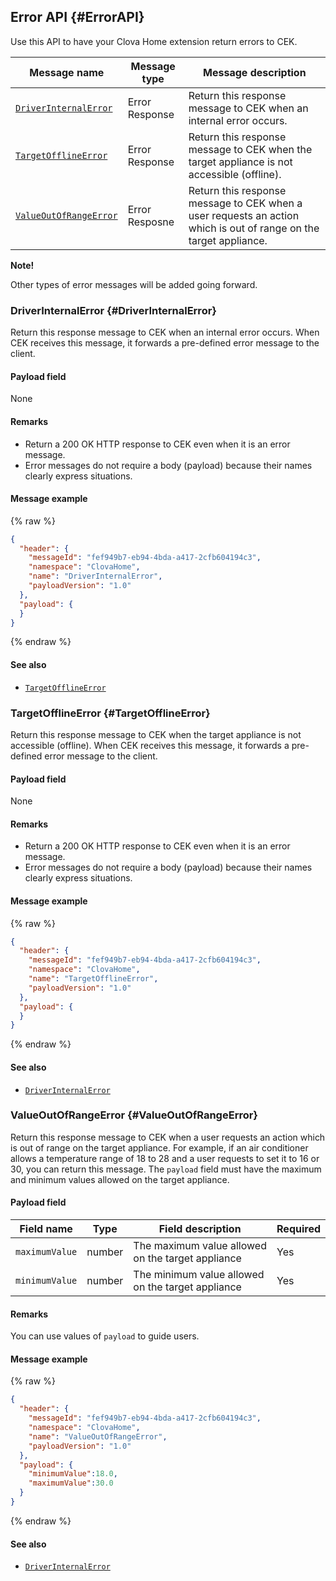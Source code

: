 ## Error API {#ErrorAPI}
Use this API to have your Clova Home extension return errors to CEK.


| Message name         | Message type  | Message description                                   |
|------------------|-----------|---------------------------------------------|
| [`DriverInternalError`](#DriverInternalError) | Error Response | Return this response message to CEK when an internal error occurs.             |
| [`TargetOfflineError`](#TargetOfflineError)   | Error Response | Return this response message to CEK when the target appliance is not accessible (offline). |
| [`ValueOutOfRangeError`](#ValueOutOfRangeError) | Error Resposne | Return this response message to CEK when a user requests an action which is out of range on the target appliance. |

<div class="note">
<p><strong>Note!</strong></p>
<p>Other types of error messages will be added going forward.</p>
</div>

### DriverInternalError {#DriverInternalError}
Return this response message to CEK when an internal error occurs. When CEK receives this message, it forwards a pre-defined error message to the client.

#### Payload field

None

#### Remarks
* Return a 200 OK HTTP response to CEK even when it is an error message.
* Error messages do not require a body (payload) because their names clearly express situations.

#### Message example

{% raw %}
```json
{
  "header": {
    "messageId": "fef949b7-eb94-4bda-a417-2cfb604194c3",
    "namespace": "ClovaHome",
    "name": "DriverInternalError",
    "payloadVersion": "1.0"
  },
  "payload": {
  }
}
```
{% endraw %}

#### See also
* [`TargetOfflineError`](#TargetOfflineError)

### TargetOfflineError {#TargetOfflineError}
Return this response message to CEK when the target appliance is not accessible (offline). When CEK receives this message, it forwards a pre-defined error message to the client.

#### Payload field

None

#### Remarks
* Return a 200 OK HTTP response to CEK even when it is an error message.
* Error messages do not require a body (payload) because their names clearly express situations.

#### Message example

{% raw %}
```json
{
  "header": {
    "messageId": "fef949b7-eb94-4bda-a417-2cfb604194c3",
    "namespace": "ClovaHome",
    "name": "TargetOfflineError",
    "payloadVersion": "1.0"
  },
  "payload": {
  }
}
```
{% endraw %}

#### See also
* [`DriverInternalError`](#DriverInternalError)

### ValueOutOfRangeError {#ValueOutOfRangeError}
Return this response message to CEK when a user requests an action which is out of range on the target appliance. For example, if an air conditioner allows a temperature range of 18 to 28 and a user requests to set it to 16 or 30, you can return this message. The `payload` field must have the maximum and minimum values allowed on the target appliance.

#### Payload field

| Field name       | Type    | Field description                     | Required |
|---------------|---------|-----------------------------|---------|
| `maximumValue` | number | The maximum value allowed on the target appliance | Yes    |
| `minimumValue` | number | The minimum value allowed on the target appliance | Yes    |

#### Remarks
You can use values of `payload` to guide users.

#### Message example

{% raw %}
```json
{
  "header": {
    "messageId": "fef949b7-eb94-4bda-a417-2cfb604194c3",
    "namespace": "ClovaHome",
    "name": "ValueOutOfRangeError",
    "payloadVersion": "1.0"
  },
  "payload": {
    "minimumValue":18.0,
    "maximumValue":30.0
  }
}
```
{% endraw %}

#### See also
* [`DriverInternalError`](#DriverInternalError)